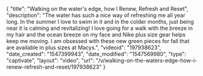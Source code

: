 {
    "title": "Walking on the water's edge, how I Renew, Refresh and Reset",
    "description": "The water has such a nice way of refreshing me all year long. In the summer I love to swim in it and in the colder months, just being near it is calming and revitalizing! I love going for a walk with the breeze in my hair and the ocean breeze on my face and Nike plus size gear helps keep me moving. I am obsessed with these new green pieces for fall that are available in plus sizes at Macys.",
    "videoid": "197938623",
    "date_created": "1547399943",
    "date_modified": "1547569980",
    "type": "captivate",
    "layout": "video",
    "url": "\/v\/walking-on-the-waters-edge-how-i-renew-refresh-and-reset\/197938623"
}